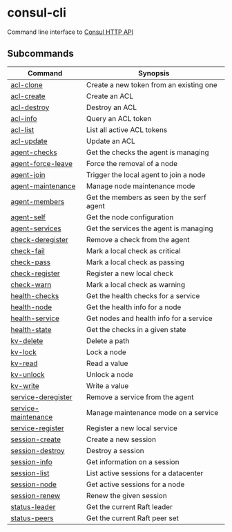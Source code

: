 # consul-cli

Command line interface to [Consul HTTP API](https://consul.io/docs/agent/http.html)

## Subcommands

| Command | Synopsis |
| ------- | -------- |
| [acl-clone](https://github.com/CiscoCloud/consul-cli/wiki/ACL#acl-clone) | Create a new token from an existing one
| [acl-create](https://github.com/CiscoCloud/consul-cli/wiki/ACL#acl-create) | Create an ACL
| [acl-destroy](https://github.com/CiscoCloud/consul-cli/wiki/ACL#acl-destroy) | Destroy an ACL
| [acl-info](https://github.com/CiscoCloud/consul-cli/wiki/ACL#acl-info) | Query an ACL token
| [acl-list](https://github.com/CiscoCloud/consul-cli/wiki/ACL#acl-list) | List all active ACL tokens
| [acl-update](https://github.com/CiscoCloud/consul-cli/wiki/ACL#acl-update) | Update an ACL
| [agent-checks](https://github.com/CiscoCloud/consul-cli/wiki/Agent#agent-checks) | Get the checks the agent is managing
| [agent-force-leave](https://github.com/CiscoCloud/consul-cli/wiki/Agent#agent-force-leave) | Force the removal of a node
| [agent-join](https://github.com/CiscoCloud/consul-cli/wiki/Agent#agent-join) | Trigger the local agent to join a node
| [agent-maintenance](https://github.com/CiscoCloud/consul-cli/wiki/Agent#agent-maintenance) | Manage node maintenance mode
| [agent-members](https://github.com/CiscoCloud/consul-cli/wiki/Agent#agent-members) | Get the members as seen by the serf agent
| [agent-self](https://github.com/CiscoCloud/consul-cli/wiki/Agent#agent-self) | Get the node configuration
| [agent-services](https://github.com/CiscoCloud/consul-cli/wiki/Agent#agent-services) | Get the services the agent is managing
| [check-deregister](https://github.com/CiscoCloud/consul-cli/wiki/Check#check-deregister) | Remove a check from the agent
| [check-fail](https://github.com/CiscoCloud/consul-cli/wiki/Check#check-fail) | Mark a local check as critical
| [check-pass](https://github.com/CiscoCloud/consul-cli/wiki/Check#check-pass) | Mark a local check as passing
| [check-register](https://github.com/CiscoCloud/consul-cli/wiki/Check#check-register) | Register a new local check
| [check-warn](https://github.com/CiscoCloud/consul-cli/wiki/Check#check-warn) | Mark a local check as warning
| [health-checks](https://github.com/CiscoCloud/consul-cli/wiki/Health#health-checks) | Get the health checks for a service
| [health-node](https://github.com/CiscoCloud/consul-cli/wiki/Health#health-node) | Get the health info for a node
| [health-service](https://github.com/CiscoCloud/consul-cli/wiki/Health#health-service) | Get nodes and health info for a service
| [health-state](https://github.com/CiscoCloud/consul-cli/wiki/Health#health-state) | Get the checks in a given state
| [kv-delete](https://github.com/CiscoCloud/consul-cli/wiki/KV#kv-delete) | Delete a path
| [kv-lock](https://github.com/CiscoCloud/consul-cli/wiki/KV#kv-lock) | Lock a node
| [kv-read](https://github.com/CiscoCloud/consul-cli/wiki/KV#kv-read) | Read a value
| [kv-unlock](https://github.com/CiscoCloud/consul-cli/wiki/KV#kv-unlock) | Unlock a node
| [kv-write](https://github.com/CiscoCloud/consul-cli/wiki/KV#kv-write) | Write a value
| [service-deregister](https://github.com/CiscoCloud/consul-cli/wiki/Service#service-deregister) | Remove a service from the agent
| [service-maintenance](https://github.com/CiscoCloud/consul-cli/wiki/Service#service-maintenance) | Manage maintenance mode on a service
| [service-register](https://github.com/CiscoCloud/consul-cli/wiki/Service#service-register) | Register a new local service
| [session-create](https://github.com/CiscoCloud/consul-cli/wiki/Session#session-create) | Create a new session
| [session-destroy](https://github.com/CiscoCloud/consul-cli/wiki/Session#session-destroy) | Destroy a session
| [session-info](https://github.com/CiscoCloud/consul-cli/wiki/Session#session-info) | Get information on a session
| [session-list](https://github.com/CiscoCloud/consul-cli/wiki/Session#session-list) | List active sessions for a datacenter
| [session-node](https://github.com/CiscoCloud/consul-cli/wiki/Session#session-node) | Get active sessions for a node
| [session-renew](https://github.com/CiscoCloud/consul-cli/wiki/Session#session-renew) | Renew the given session
| [status-leader](https://github.com/CiscoCloud/consul-cli/wiki/Status#status-leader) | Get the current Raft leader
| [status-peers](https://github.com/CiscoCloud/consul-cli/wiki/Status#status-peers) | Get the current Raft peer set
